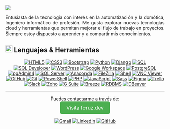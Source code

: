 
<a href="https://github.com/Lalit-Kumar-Badhotiya/readme-typing-svg"><img src="https://readme-typing-svg.herokuapp.com?font=Fira+Code&duration=4000&pause=50&color=41FF00&width=435&lines=nombre+=+'Fabian+Cruz';print+(f'Hola+soy+{nombre}!+👋"></a>
<p align="justify">Entusiasta de la tecnología con interés en la automatización y la domótica, Ingeniero informático de profesión. Me gusta explorar nuevas tecnologías cloud y herramientas que permitan mejorar el flujo de trabajo en proyectos. Siempre estoy dispuesto a aprender y a compartir mis conocimientos.</p>

## <img src="https://media2.giphy.com/media/QssGEmpkyEOhBCb7e1/giphy.gif?cid=ecf05e47a0n3gi1bfqntqmob8g9aid1oyj2wr3ds3mg700bl&rid=giphy.gif" width ="22"><b> Lenguajes & Herramientas</b>

<p align="center">  <!-- HTML -->
  <a href="#"><img src="https://img.shields.io/badge/-HTML-05122A?style=flat&logo=html5&logoColor=E34F26" alt="HTML5" /></a>
  <!-- CSS -->
  <a href="#"><img src="https://img.shields.io/badge/-CSS-05122A?style=flat&logo=css3&logoColor=1572B6" alt="CSS3" /></a>
  <!-- Bootstrap -->
  <a href="#"><img src="https://img.shields.io/badge/-Bootstrap-05122A?style=flat&logo=bootstrap&logoColor=563D7C" alt="Bootstrap" /></a>
  <!-- Python -->
  <a href="#"><img src="https://img.shields.io/badge/-Python-05122A?style=flat&logo=python&logoColor=3776AB" alt="Python" /></a>
  <!-- Django -->
  <a href="#"><img src="https://img.shields.io/badge/-Django-05122A?style=flat&logo=django&logoColor=092E20" alt="Django" /></a>
  <!-- SQL -->
  <a href="#"><img src="https://img.shields.io/badge/-SQL-05122A?style=flat&logo=postgresql&logoColor=4479A1" alt="SQL" /></a>
  <!-- SQL Developer -->
  <a href="#"><img src="https://img.shields.io/badge/-SQL_Developer-05122A?style=flat&logo=oracle&logoColor=F80000" alt="SQL Developer" /></a>
  <!-- WordPress -->
  <a href="#"><img src="https://img.shields.io/badge/-WordPress-05122A?style=flat&logo=wordpress&logoColor=21759B" alt="WordPress" /></a>
  <!-- Google Workspace -->
  <a href="#"><img src="https://img.shields.io/badge/-Google_Workspace-05122A?style=flat&logo=google&logoColor=4285F4" alt="Google Workspace" /></a>
  <!-- PostgreSQL -->
  <a href="#"><img src="https://img.shields.io/badge/-PostgreSQL-05122A?style=flat&logo=postgresql&logoColor=336791" alt="PostgreSQL" /></a>
  <!-- pgAdmin4 -->
  <a href="#"><img src="https://img.shields.io/badge/-pgAdmin4-05122A?style=flat&logo=postgresql&logoColor=336791" alt="pgAdmin4" /></a>
  <!-- SQL Server -->
  <a href="#"><img src="https://img.shields.io/badge/-SQL_Server-05122A?style=flat&logo=microsoft-sql-server&logoColor=CC2927" alt="SQL Server" /></a>
  <!-- Anaconda -->
  <a href="#"><img src="https://img.shields.io/badge/-Anaconda-05122A?style=flat&logo=anaconda&logoColor=44A833" alt="Anaconda" /></a>
  <!-- FileZilla -->
  <a href="#"><img src="https://img.shields.io/badge/-FileZilla-05122A?style=flat&logo=filezilla&logoColor=BF0000" alt="FileZilla" /></a>
  <!-- Excel -->
  <!--<a href="#"><img src="https://img.shields.io/badge/-Excel-05122A?style=flat&logo=microsoft-excel&logoColor=217346" alt="Excel" /></a>-->
  <!-- Word -->   
  <!-- <a href="#"><img src="https://img.shields.io/badge/-Word-05122A?style=flat&logo=microsoft-word&logoColor=2B579A" alt="Word" /></a> -->   
  <!-- Shell -->
  <a href="#"><img src="https://img.shields.io/badge/-Shell-05122A?style=flat&logo=gnu-bash&logoColor=FFD500" alt="Shell" /></a>
  <!-- VNC Viewer -->
  <a href="#"><img src="https://img.shields.io/badge/-VNC_Viewer-05122A?style=flat&logo=realvnc&logoColor=0071C5" alt="VNC Viewer" /></a>
  <!-- GitHub -->
  <a href="#"><img src="https://img.shields.io/badge/-GitHub-05122A?style=flat&logo=github&logoColor=181717" alt="GitHub" /></a>
  <!-- Git -->
  <a href="#"><img src="https://img.shields.io/badge/-Git-05122A?style=flat&logo=git&logoColor=F05032" alt="Git" /></a>
  <!-- PowerShell -->
  <a href="#"><img src="https://img.shields.io/badge/-PowerShell-05122A?style=flat&logo=powershell&logoColor=5391FE" alt="PowerShell" /></a>
  <!-- PHP -->
  <a href="#"><img src="https://img.shields.io/badge/-PHP-05122A?style=flat&logo=php&logoColor=777BB4" alt="PHP" /></a>
  <!-- JavaScript -->
  <a href="#"><img src="https://img.shields.io/badge/-JavaScript-05122A?style=flat&logo=javascript&logoColor=F7DF1E" alt="JavaScript" /></a>
  <!-- Sass -->
  <a href="#"><img src="https://img.shields.io/badge/-Sass-05122A?style=flat&logo=sass&logoColor=CC6699" alt="Sass" /></a>
  <!-- Figma -->
  <a href="#"><img src="https://img.shields.io/badge/-Figma-05122A?style=flat&logo=figma&logoColor=F24E1E" alt="Figma" /></a>
  <!-- Trello -->
  <a href="#"><img src="https://img.shields.io/badge/-Trello-05122A?style=flat&logo=trello&logoColor=0079BF" alt="Trello" /></a>
  <!-- Slack -->
  <a href="#"><img src="https://img.shields.io/badge/-Slack-05122A?style=flat&logo=slack&logoColor=4A154B" alt="Slack" /></a>
  <!-- Zoho -->
  <a href="#"><img src="https://img.shields.io/badge/-Zoho-05122A?style=flat&logo=zoho&logoColor=FF0000" alt="Zoho" /></a>
  <!-- G Suite -->
  <a href="#"><img src="https://img.shields.io/badge/-G_Suite-05122A?style=flat&logo=google&logoColor=4285F4" alt="G Suite" /></a>
  <!-- Breeze -->
  <a href="#"><img src="https://img.shields.io/badge/-Breeze-05122A?style=flat&logo=breeze&logoColor=00BFFF" alt="Breeze" /></a>
  <!-- RDBMS -->
  <a href="#"><img src="https://img.shields.io/badge/-RDBMS-05122A?style=flat&logo=postgresql&logoColor=4479A1" alt="RDBMS" /></a>
  <!-- DBeaver -->
  <a href="#"><img src="https://img.shields.io/badge/-DBeaver-05122A?style=flat&logo=dbeaver&logoColor=072A45" alt="DBeaver" /></a>
</p>
<hr>
<p align="center">
Puedes contactarme a través de:
  <br>
<a href="https://www.fcruz.dev/" target="_blank" style="background-color: #4CAF50; color: white; padding: 10px 20px; text-align: center; text-decoration: none; display: inline-block; font-size: 16px; border-radius: 5px;">
  Visita fcruz.dev
</a>
  <br>
</p>
<p align="center">
<a href="mailto:fov.cruz@gmail.com"><img src="https://img.shields.io/badge/-fov.cruz@gmail.com-c14438?style=flat&logo=gmail&logoColor=white" alt="Gmail" /></a> <a href="https://www.linkedin.com/in/fabian-osvaldo-cruz"><img src="https://img.shields.io/badge/-/fabian--osvaldo--cruz-blue?style=flat&logo=linkedin&logoColor=white" alt="LinkedIn" /></a> <a href="https://github.com/FovCruz/"><img src="https://img.shields.io/badge/-FovCruz-181717?style=flat&logo=github&logoColor=white" alt="GitHub" /></a>
</p
---
